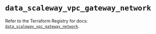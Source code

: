 # `data_scaleway_vpc_gateway_network`

Refer to the Terraform Registry for docs: [`data_scaleway_vpc_gateway_network`](https://registry.terraform.io/providers/scaleway/scaleway/2.57.0/docs/data-sources/vpc_gateway_network).
